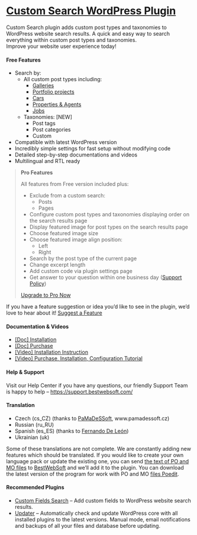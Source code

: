 <a href="https://bestwebsoft.com/products/wordpress/plugins/custom-search/" target=_blank>Custom Search WordPress Plugin</a>
========================

<p>Custom Search plugin adds custom post types and taxonomies to WordPress website search results. A quick and easy way to search everything within custom post types and taxonomies.<br />
Improve your website user experience today!</p>
<p><span class="embed-youtube" style="text-align:center; display: block;"></span></p>
<h4>Free Features</h4>
<ul>
<li>Search by:
<ul>
<li>All custom post types including:
<ul>
<li><a href="https://bestwebsoft.com/products/wordpress/plugins/gallery/?k=a7970636432b7a4dcc5ad805f87b2696" rel="nofollow">Galleries</a></li>
<li><a href="https://bestwebsoft.com/products/wordpress/plugins/portfolio/?k=2ac66bf272f5329cdf78ed8cb10d49b2" rel="nofollow">Portfolio projects</a></li>
<li><a href="https://bestwebsoft.com/products/wordpress/plugins/car-rental/?k=4f3314a1fe385c140e4ff9e361b2e300" rel="nofollow">Cars</a></li>
<li><a href="https://bestwebsoft.com/products/wordpress/plugins/realty/?k=9916846ebbdecc2ba40ce3bff4fbf9f2" rel="nofollow">Properties &amp; Agents</a></li>
<li><a href="https://bestwebsoft.com/products/wordpress/plugins/job-board/" rel="nofollow">Jobs</a></li>
</ul>
</li>
<li>Taxonomies: [NEW]
<ul>
<li>Post tags</li>
<li>Post categories</li>
<li>Custom</li>
</ul>
</li>
</ul>
</li>
<li>Compatible with latest WordPress version</li>
<li>Incredibly simple settings for fast setup without modifying code</li>
<li>Detailed step-by-step documentations and videos</li>
<li>Multilingual and RTL ready</li>
</ul>
<blockquote>
<p><strong>Pro Features</strong></p>
<p>All features from Free version included plus:</p>
<ul>
<li>Exclude from a custom search:
<ul>
<li>Posts</li>
<li>Pages</li>
</ul>
</li>
<li>Configure custom post types and taxonomies displaying order on the search results page</li>
<li>Display featured image for post types on the search results page</li>
<li>Choose featured image size</li>
<li>Choose featured image align position:
<ul>
<li>Left</li>
<li>Right</li>
</ul>
</li>
<li>Search by the post type of the current page</li>
<li>Change excerpt length</li>
<li>Add custom code via plugin settings page</li>
<li>Get answer to your question within one business day (<a href="https://bestwebsoft.com/support-policy/" rel="nofollow">Support Policy</a>)</li>
</ul>
<p><a href="https://bestwebsoft.com/products/wordpress/plugins/custom-search/?k=b67e3e538cdb8bb841b81467655eb0f7" rel="nofollow">Upgrade to Pro Now</a></p>
</blockquote>
<p>If you have a feature suggestion or idea you&#8217;d like to see in the plugin, we&#8217;d love to hear about it! <a href="https://support.bestwebsoft.com/hc/en-us/requests/new" rel="nofollow">Suggest a Feature</a></p>
<h4>Documentation &amp; Videos</h4>
<ul>
<li><a href="https://docs.google.com/document/d/1-hvn6WRvWnOqj5v5pLUk7Awyu87lq5B_dO-Tv-MC9JQ/" rel="nofollow">[Doc] Installation</a></li>
<li><a href="https://docs.google.com/document/d/1EUdBVvnm7IHZ6y0DNyldZypUQKpB8UVPToSc_LdOYQI/" rel="nofollow">[Doc] Purchase</a></li>
<li><a href="https://www.youtube.com/watch?v=2tuQNyfXZ-I" rel="nofollow">[Video] Installation Instruction</a></li>
<li><a href="https://www.youtube.com/watch?v=6w7qOA9P0HY" rel="nofollow">[Video] Purchase, Installation, Configuration Tutorial</a></li>
</ul>
<h4>Help &amp; Support</h4>
<p>Visit our Help Center if you have any questions, our friendly Support Team is happy to help &#8211; <a href="https://support.bestwebsoft.com/" rel="nofollow">https://support.bestwebsoft.com/</a></p>
<h4>Translation</h4>
<ul>
<li>Czech (cs_CZ) (thanks to <a href="mailto:&#105;&#110;&#102;&#111;&#064;&#x70;&#x61;&#x6d;&#x61;&#x64;&#x65;&#115;&#115;&#111;&#102;&#116;.&#x63;&#x7a;" rel="nofollow">PaMaDeSSoft</a>, www.pamadessoft.cz)</li>
<li>Russian (ru_RU)</li>
<li>Spanish (es_ES) (thanks to <a href="mailto:&#109;&#x72;&#x6a;o&#115;&#101;&#x66;&#x65;r&#110;&#097;&#x6e;&#x64;&#x6f;&#064;&#103;&#x6d;&#x61;&#x69;&#108;&#046;&#099;&#x6f;&#x6d;" rel="nofollow">Fernando De León</a>)</li>
<li>Ukrainian (uk)</li>
</ul>
<p>Some of these translations are not complete. We are constantly adding new features which should be translated. If you would like to create your own language pack or update the existing one, you can send <a href="https://codex.wordpress.org/Translating_WordPress" rel="nofollow">the text of PO and MO files</a> to <a href="https://support.bestwebsoft.com/hc/en-us/requests/new" rel="nofollow">BestWebSoft</a> and we&#8217;ll add it to the plugin. You can download the latest version of the program for work with PO and MO <a href="https://www.poedit.net/download.php" rel="nofollow">files Poedit</a>.</p>
<h4>Recommended Plugins</h4>
<ul>
<li><a href="https://bestwebsoft.com/products/wordpress/plugins/custom-fields-search/" rel="nofollow">Custom Fields Search</a> &#8211; Add custom fields to WordPress website search results.</li>
<li><a href="https://bestwebsoft.com/products/wordpress/plugins/updater/?k=7b42404bbc8ad8cb8745f8704cba3c9a" rel="nofollow">Updater</a> &#8211; Automatically check and update WordPress core with all installed plugins to the latest versions. Manual mode, email notifications and backups of all your files and database before updating.</li>
</ul>
